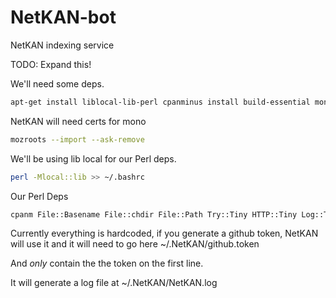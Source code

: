 # NetKAN-bot
NetKAN indexing service

TODO: Expand this!

We'll need some deps. 
```bash
apt-get install liblocal-lib-perl cpanminus install build-essential mono-complete libcurl4-openssl-dev python-jsonschema  
```

NetKAN will need certs for mono
```bash
mozroots --import --ask-remove
```

We'll be using lib local for our Perl deps.
```bash
perl -Mlocal::lib >> ~/.bashrc
```

Our Perl Deps
```bash
cpanm File::Basename File::chdir File::Path Try::Tiny HTTP::Tiny Log::Tiny IPC::System::Simple
```

Currently everything is hardcoded, if you generate a github token, NetKAN will use it and 
it will need to go here ~/.NetKAN/github.token

And _only_ contain the the token on the first line.

It will generate a log file at ~/.NetKAN/NetKAN.log
